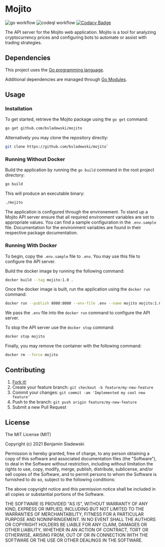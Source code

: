 # Mojito

![go workflow](https://github.com/bsladewski/mojito/workflows/Go/badge.svg)
![codeql workflow](https://github.com/bsladewski/mojito/workflows/CodeQL/badge.svg)
[![Codacy Badge](https://app.codacy.com/project/badge/Grade/113955b3694a4d26962cf5c6ba40a142)](https://www.codacy.com/gh/bsladewski/mojito/dashboard?utm_source=github.com&amp;utm_medium=referral&amp;utm_content=bsladewski/mojito&amp;utm_campaign=Badge_Grade)

The API server for the Mojito web application. Mojito is a tool for analyzing
cryptocurrency prices and configuring bots to automate or assist with trading
strategies.

## Dependencies

This project uses the [Go programming language](https://golang.org/dl/).

Additional dependencies are managed through [Go Modules](https://blog.golang.org/using-go-modules).

## Usage

### Installation

To get started, retrieve the Mojito package using the `go get` command:

```sh
go get github.com/bsladewski/mojito
```

Alternatively you may clone the repository directly:

```sh
git clone https://github.com/bsladewski/mojito`
```

### Running Without Docker

Build the application by running the `go build` command in the root project directory:

```sh
go build
```

This will produce an executable binary:

```sh
./mojito
```

The application is configured through the environement. To stand up a Mojito API server ensure that all required environment variables are set to appropriate values. You can find a sample configuration in the `.env.sample` file. Documentation for the environment variables are found in their respective package documentation.

### Running With Docker

To begin, copy the `.env.sample` file to `.env`. You may use this file to configure the API server.

Build the docker image by running the following command:

```sh
docker build --tag mojito:1.0 .
```

Once the docker image is built, run the application using the `docker run` command:

```sh
docker run --publish 8080:8080 --env-file .env --name mojito mojito:1.0
```

We pass the `.env` file into the `docker run` command to configure the API server.

To stop the API server use the `docker stop` command:

```sh
docker stop mojito
```

Finally, you may remove the container with the following command:

```sh
docker rm --force mojito
```

## Contributing

1.  [Fork it!](https://github.com/bsladewski/mojito/fork)
2.  Create your feature branch: `git checkout -b feature/my-new-feature`
3.  Commit your changes: `git commit -am 'Implemented my cool new feature'`
4.  Push to the branch: `git push origin feature/my-new-feature`
5.  Submit a new Pull Request

## License

The MIT License (MIT)

Copyright (c) 2021 Benjamin Sladewski

Permission is hereby granted, free of charge, to any person obtaining a copy of this software and associated documentation files (the "Software"), to deal in the Software without restriction, including without limitation the rights to use, copy, modify, merge, publish, distribute, sublicense, and/or sell copies of the Software, and to permit persons to whom the Software is furnished to do so, subject to the following conditions:

The above copyright notice and this permission notice shall be included in all copies or substantial portions of the Software.

THE SOFTWARE IS PROVIDED "AS IS", WITHOUT WARRANTY OF ANY KIND, EXPRESS OR IMPLIED, INCLUDING BUT NOT LIMITED TO THE WARRANTIES OF MERCHANTABILITY, FITNESS FOR A PARTICULAR PURPOSE AND NONINFRINGEMENT. IN NO EVENT SHALL THE AUTHORS OR COPYRIGHT HOLDERS BE LIABLE FOR ANY CLAIM, DAMAGES OR OTHER LIABILITY, WHETHER IN AN ACTION OF CONTRACT, TORT OR OTHERWISE, ARISING FROM, OUT OF OR IN CONNECTION WITH THE SOFTWARE OR THE USE OR OTHER DEALINGS IN THE SOFTWARE.
